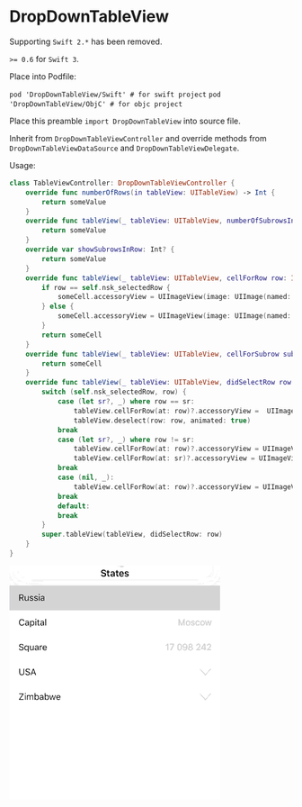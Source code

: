 # DropDownTableView

Supporting `Swift 2.*` has been removed.

`>= 0.6` for `Swift 3`.

Place into Podfile:

`pod 'DropDownTableView/Swift' # for swift project`
`pod 'DropDownTableView/ObjC' # for objc project`

Place this preamble `import DropDownTableView` into source file.

Inherit from `DropDownTableViewController` and override methods from `DropDownTableViewDataSource` and `DropDownTableViewDelegate`.

Usage:
```swift
class TableViewController: DropDownTableViewController {
    override func numberOfRows(in tableView: UITableView) -> Int {
        return someValue
    }
    override func tableView(_ tableView: UITableView, numberOfSubrowsInRow row: Int) -> Int {
        return someValue
    }
    override var showSubrowsInRow: Int? {
        return someValue
    }
    override func tableView(_ tableView: UITableView, cellForRow row: Int, indexPath: IndexPath) -> UITableViewCell {
        if row == self.nsk_selectedRow {
            someCell.accessoryView = UIImageView(image: UIImage(named: "up_arrow"))
        } else {
            someCell.accessoryView = UIImageView(image: UIImage(named: "down_arrow"))
        }
        return someCell
    }
    override func tableView(_ tableView: UITableView, cellForSubrow subrow: Int, inRow row: Int, indexPath: IndexPath) -> UITableViewCell {
        return someCell
    }
    override func tableView(_ tableView: UITableView, didSelectRow row: Int) {
        switch (self.nsk_selectedRow, row) {
            case (let sr?, _) where row == sr:
                tableView.cellForRow(at: row)?.accessoryView =  UIImageView(image: UIImage(named: "down_arrow"))
                tableView.deselect(row: row, animated: true)
            break
            case (let sr?, _) where row != sr:
                tableView.cellForRow(at: row)?.accessoryView = UIImageView(image: UIImage(named: "up_arrow"))
                tableView.cellForRow(at: sr)?.accessoryView = UIImageView(image: UIImage(named: "down_arrow"))
            break
            case (nil, _):
                tableView.cellForRow(at: row)?.accessoryView = UIImageView(image: UIImage(named: "up_arrow"))
            break
            default:
            break
        }
        super.tableView(tableView, didSelectRow: row)
    }
}
```

![Alt text](https://github.com/NSSimpleApps/DropDownTableView/blob/master/DropDownTableView.gif)
